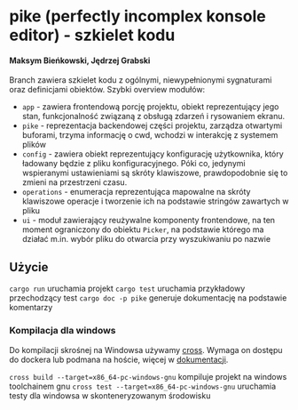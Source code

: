 
# pike (perfectly incomplex konsole editor) - szkielet kodu

#### Maksym Bieńkowski, Jędrzej Grabski

Branch zawiera szkielet kodu z ogólnymi, niewypełnionymi sygnaturami
oraz definicjami obiektów. Szybki overview modułów:

* `app` - zawiera frontendową porcję projektu, obiekt reprezentujący jego stan,
funkcjonalność związaną z obsługą zdarzeń i rysowaniem ekranu.
* `pike` - reprezentacja backendowej części projektu, zarządza otwartymi buforami, trzyma
informację o cwd, wchodzi w interakcję z systemem plików
* `config` - zawiera obiekt reprezentujący konfigurację użytkownika, który ładowany
będzie z pliku konfiguracyjnego. Póki co, jedynymi wspieranymi ustawieniami są
skróty klawiszowe, prawdopodobnie się to zmieni na przestrzeni czasu.
* `operations` - enumeracja reprezentująca mapowalne na skróty klawiszowe
operacje i tworzenie ich na podstawie stringów zawartych w pliku
* `ui` - moduł zawierający reużywalne komponenty frontendowe, na ten moment
ograniczony do obiektu `Picker`, na podstawie którego ma działać m.in.
wybór pliku do otwarcia przy wyszukiwaniu po nazwie

## Użycie

`cargo run` uruchamia projekt
`cargo test` uruchamia przykładowy przechodzący test
`cargo doc -p pike` generuje dokumentację na podstawie komentarzy

### Kompilacja dla windows

Do kompilacji skrośnej na Windowsa używamy [cross](https://github.com/cross-rs/cross).
Wymaga on dostępu do dockera lub podmana na hoście,
więcej w [dokumentacji](https://github.com/cross-rs/cross?tab=readme-ov-file#usage).

`cross build --target=x86_64-pc-windows-gnu` kompiluje projekt na windows toolchainem gnu
`cross test --target=x86_64-pc-windows-gnu` uruchamia testy dla windowsa w skonteneryzowanym środowisku
